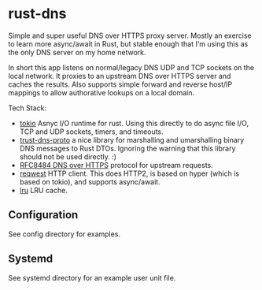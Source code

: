 # rust-dns

Simple and super useful DNS over HTTPS proxy server.  Mostly an exercise to learn more async/await in Rust, but stable enough that I'm using this as the only DNS server on my home network.

In short this app listens on normal/legacy DNS UDP and TCP sockets on the local network.  It proxies to an upstream DNS over HTTPS server and caches the results.  Also supports simple forward and reverse host/IP mappings to allow authorative lookups on a local domain.

Tech Stack:
* [tokio](https://crates.io/crates/tokio) Asnyc I/O runtime for rust.  Using this directly to do async file I/O, TCP and UDP sockets, timers, and timeouts.
* [trust-dns-proto](https://crates.io/crates/trust-dns-proto) a nice library for marshalling and umarshalling binary DNS messages to Rust DTOs.  Ignoring the warning that this library should not be used directly. :)
* [RFC8484 DNS over HTTPS](https://tools.ietf.org/html/rfc8484) protocol for upstream requests.
* [reqwest](https://crates.io/crates/reqwest) HTTP client.  This does HTTP2, is based on hyper (which is based on tokio), and supports async/await.
* [lru](https://crates.io/crates/lru) LRU cache.

## Configuration
See config directory for examples.

## Systemd
See systemd directory for an example user unit file.
